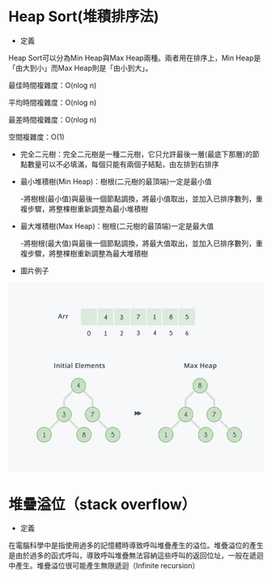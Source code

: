 #     Heap Sort(堆積排序法)
* 定義

Heap Sort可以分為Min Heap與Max Heap兩種。兩者用在排序上，Min Heap是「由大到小」而Max Heap則是「由小到大」。

最佳時間複雜度：O(nlog n)

平均時間複雜度：O(nlog n)

最差時間複雜度：O(nlog n)

空間複雜度：O(1)

* 完全二元樹：完全二元樹是一種二元樹，它只允許最後一層(最底下那層)的節點數量可以不必填滿，每個只能有兩個子結點，由左排到右排序

* 最小堆積樹(Min Heap)：樹根(二元樹的最頂端)一定是最小值

  -將樹根(最小值)與最後一個節點調換，將最小值取出，並加入已排序數列，重複步驟，將整棵樹重新調整為最小堆積樹

* 最大堆積樹(Max Heap)：樹根(二元樹的最頂端)一定是最大值

  -將樹根(最大值)與最後一個節點調換，將最大值取出，並加入已排序數列，重複步驟，將整棵樹重新調整為最大堆積樹

* 圖片例子

 ![](/image/Heap.png)
 
 
#    堆疊溢位（stack overflow）
* 定義

在電腦科學中是指使用過多的記憶體時導致呼叫堆疊產生的溢位。堆疊溢位的產生是由於過多的函式呼叫，導致呼叫堆疊無法容納這些呼叫的返回位址，一般在遞迴中產生。堆疊溢位很可能產生無限遞迴（Infinite recursion）
